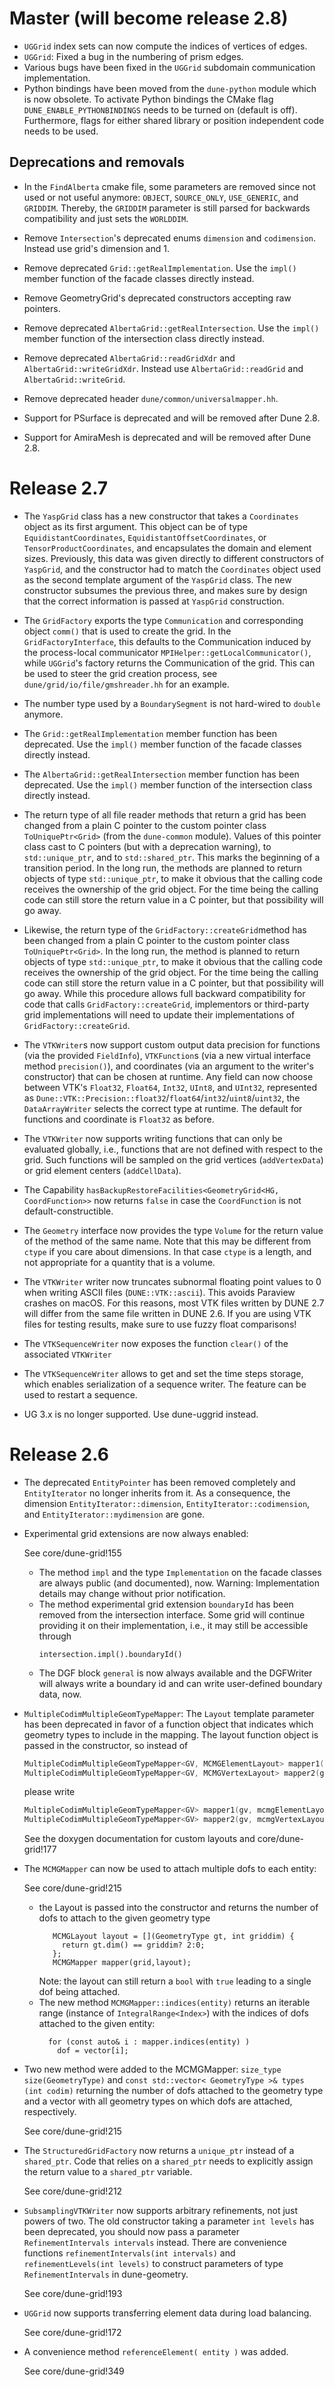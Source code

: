 # Master (will become release 2.8)

- `UGGrid` index sets can now compute the indices of vertices of edges.
- `UGGrid`: Fixed a bug in the numbering of prism edges.
- Various bugs have been fixed in the `UGGrid` subdomain communication implementation.
- Python bindings have been moved from the `dune-python` module which is now
  obsolete. To activate Python bindings the CMake flag
  `DUNE_ENABLE_PYTHONBINDINGS` needs to be turned on (default is off).
  Furthermore, flags for either shared library or position independent code
  needs to be used.

## Deprecations and removals

- In the `FindAlberta` cmake file, some parameters are removed since not used or
  not useful anymore: `OBJECT`, `SOURCE_ONLY`, `USE_GENERIC`, and `GRIDDIM`.
  Thereby, the `GRIDDIM` parameter is still parsed for backwards compatibility
  and just sets the `WORLDDIM`.

- Remove `Intersection`'s deprecated enums `dimension` and
  `codimension`. Instead use grid's dimension and 1.

- Remove deprecated `Grid::getRealImplementation`.
  Use the `impl()` member function of the facade classes directly instead.

- Remove GeometryGrid's deprecated constructors accepting raw pointers.

- Remove deprecated `AlbertaGrid::getRealIntersection`.
  Use the `impl()` member function of the intersection class directly instead.

- Remove deprecated `AlbertaGrid::readGridXdr` and `AlbertaGrid::writeGridXdr`.
  Instead use `AlbertaGrid::readGrid` and `AlbertaGrid::writeGrid`.

- Remove deprecated header `dune/common/universalmapper.hh`.

- Support for PSurface is deprecated and will be removed after Dune 2.8.

- Support for AmiraMesh is deprecated and will be removed after Dune 2.8.

# Release 2.7

- The `YaspGrid` class has a new constructor that takes a `Coordinates`
  object as its first argument.  This object can be of type `EquidistantCoordinates`,
  `EquidistantOffsetCoordinates`, or `TensorProductCoordinates`,
  and encapsulates the domain and element sizes.  Previously, this data
  was given directly to different constructors of `YaspGrid`,
  and the constructor had to match the `Coordinates` object used
  as the second template argument of the `YaspGrid` class.
  The new constructor subsumes the previous three, and makes sure
  by design that the correct information is passed at `YaspGrid`
  construction.

- The `GridFactory` exports the type `Communication` and corresponding object
  `comm()` that is used to create the grid. In the `GridFactoryInterface`, this
  defaults to the Communication induced by the process-local communicator
  `MPIHelper::getLocalCommunicator()`, while `UGGrid`'s factory returns the
  Communication of the grid. This can be used to steer the grid creation
  process, see `dune/grid/io/file/gmshreader.hh` for an example.

- The number type used by a `BoundarySegment` is not hard-wired to `double`
  anymore.

- The `Grid::getRealImplementation` member function has been deprecated.
  Use the `impl()` member function of the facade classes directly instead.

- The `AlbertaGrid::getRealIntersection` member function has been deprecated.
  Use the `impl()` member function of the intersection class directly instead.

- The return type of all file reader methods that return a grid has been changed
  from a plain C pointer to the custom pointer class `ToUniquePtr<Grid>`
  (from the `dune-common` module).  Values of this pointer class cast to
  C pointers (but with a deprecation warning), to `std::unique_ptr`, and to
  `std::shared_ptr`.  This marks the beginning of a transition period.
  In the long run, the methods are planned to return objects of type
  `std::unique_ptr`, to make it obvious that the calling code receives
  the ownership of the grid object.  For the time being the calling code
  can still store the return value in a C pointer, but that possibility
  will go away.

- Likewise, the return type of the `GridFactory::createGrid`method has been changed
  from a plain C pointer to the custom pointer class `ToUniquePtr<Grid>`.
  In the long run, the method is planned to return objects of type
  `std::unique_ptr`, to make it obvious that the calling code receives
  the ownership of the grid object.  For the time being the calling code
  can still store the return value in a C pointer, but that possibility
  will go away.  While this procedure allows full backward compatibility
  for code that calls `GridFactory::createGrid`, implementors or third-party
  grid implementations will need to update their implementations of
  `GridFactory::createGrid`.

- The `VTKWriter`s now support custom output data precision for functions
  (via the provided `FieldInfo`), `VTKFunction`s  (via a new virtual interface method `precision()`),
  and coordinates (via an argument to the writer's constructor) that can be
  chosen at runtime. Any field can now choose between VTK's `Float32`, `Float64`,
  `Int32`, `UInt8`, and `UInt32`, represented as `Dune::VTK::Precision::float32`/`float64`/`int32`/`uint8`/`uint32`,
  the `DataArrayWriter` selects the correct type at runtime. The default for
  functions and coordinate is `Float32` as before.

- The `VTKWriter` now supports writing functions that can only be evaluated globally,
  i.e., functions that are not defined with respect to the grid.  Such functions
  will be sampled on the grid vertices (`addVertexData`) or grid element centers (`addCellData`).

- The Capability `hasBackupRestoreFacilities<GeometryGrid<HG, CoordFunction>>`
  now returns `false` in case the `CoordFunction` is not default-constructible.

- The `Geometry` interface now provides the type `Volume` for the return value of the
  method of the same name.  Note that this may be different from `ctype` if you care
  about dimensions.  In that case `ctype` is a length, and not appropriate for
  a quantity that is a volume.

- The `VTKWriter` writer now truncates subnormal floating point values to 0 when writing ASCII files
  (`DUNE::VTK::ascii`). This avoids Paraview crashes on macOS. For this reasons, most VTK files written
  by DUNE 2.7 will differ from the same file written in DUNE 2.6. If you are using VTK files for testing
  results, make sure to use fuzzy float comparisons!

- The `VTKSequenceWriter` now exposes the function `clear()` of the associated `VTKWriter`

- The `VTKSequenceWriter` allows to get and set the time steps storage, which enables serialization
  of a sequence writer. The feature can be used to restart a sequence.

- UG 3.x is no longer supported. Use dune-uggrid instead.


# Release 2.6

- The deprecated `EntityPointer` has been removed completely and `EntityIterator`
  no longer inherits from it.
  As a consequence, the dimension `EntityIterator::dimension`,
  `EntityIterator::codimension`, and `EntityIterator::mydimension` are gone.

- Experimental grid extensions are now always enabled:

    See core/dune-grid!155

  - The method `impl` and the type `Implementation` on the facade classes are
    always public (and documented), now.
    Warning: Implementation details may change without prior notification.
  - The method experimental grid extension `boundaryId` has been removed from the
    intersection interface. Some grid will continue providing it on their
    implementation, i.e., it may still be accessible through
    ```
    intersection.impl().boundaryId()
    ```
  - The DGF block `general` is now always available and
    the DGFWriter will always write a boundary id and can write user-defined
    boundary data, now.

- `MultipleCodimMultipleGeomTypeMapper`: The `Layout` template parameter has
  been deprecated in favor of a function object that indicates which geometry
  types to include in the mapping.  The layout function
  object is passed in the constructor, so instead of
  ```c++
  MultipleCodimMultipleGeomTypeMapper<GV, MCMGElementLayout> mapper1(gv);
  MultipleCodimMultipleGeomTypeMapper<GV, MCMGVertexLayout> mapper2(gv);
  ```
  please write
  ```c++
  MultipleCodimMultipleGeomTypeMapper<GV> mapper1(gv, mcmgElementLayout());
  MultipleCodimMultipleGeomTypeMapper<GV> mapper2(gv, mcmgVertexLayout());
  ```
  See the doxygen documentation for custom layouts and core/dune-grid!177

- The `MCMGMapper` can now be used to attach multiple dofs to each
  entity:

    See core/dune-grid!215

  - the Layout is passed into the constructor and
    returns the number of dofs to attach to the given geometry type
    ```
       MCMGLayout layout = [](GeometryType gt, int griddim) {
         return gt.dim() == griddim? 2:0;
       };
       MCMGMapper mapper(grid,layout);
    ```
    Note: the layout can still return a `bool` with `true` leading to a single dof being attached.
  - The new method `MCMGMapper::indices(entity)` returns an iterable range
    (instance of `IntegralRange<Index>`)
    with the indices of dofs attached to the given entity:
    ```
      for (const auto& i : mapper.indices(entity) )
        dof = vector[i];
    ```

- Two new method were added to the MCMGMapper:
  `size_type size(GeometryType)` and
  `const std::vector< GeometryType >& types (int codim)`
  returning the number of dofs attached to the geometry type and a vector
  with all geometry types on which dofs are attached, respectively.

    See core/dune-grid!215

- The `StructuredGridFactory` now returns a `unique_ptr` instead of a
  `shared_ptr`.  Code that relies on a `shared_ptr`
  needs to explicitly assign the return value to a `shared_ptr`
  variable.

    See core/dune-grid!212

- `SubsamplingVTKWriter` now supports arbitrary refinements, not just powers
  of two.  The old constructor taking a parameter `int levels` has been
  deprecated, you should now pass a parameter `RefinementIntervals intervals`
  instead.  There are convenience functions `refinementIntervals(int
  intervals)` and `refinementLevels(int levels)` to construct parameters of
  type `RefinementIntervals` in dune-geometry.

    See core/dune-grid!193

- `UGGrid` now supports transferring element data during load balancing.

    See core/dune-grid!172

- A convenience method `referenceElement( entity )` was added.

    See core/dune-grid!349
